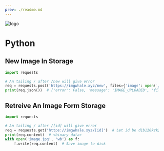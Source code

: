 ```yaml
---
prev: ./readme.md
---
```


![logo](https://www.python.org/static/favicon.ico)

# Python

## New Image In Storage

```python
import requests

# An tailing / after /new will give error
req = requests.post('https://imgwhale.xyz/new', files={'image': open('/path/to/image.jpg', 'rb')})
print(req.json())  # {'error': False, 'message': 'IMAGE_UPLOADED', 'fileId': 'd1b120kzk295tl'}
```

## Retreive An Image Form Storage

```python
import requests

# An tailing / after /[id] will give error
req = requests.get('https://imgwhale.xyz/[id]')  # Let id be d1b120kzk295tl
print(req.content)  # <binary data>
with open('image.jpg', 'wb') as f:
    f.write(req.content)  # Save image to disk
```
